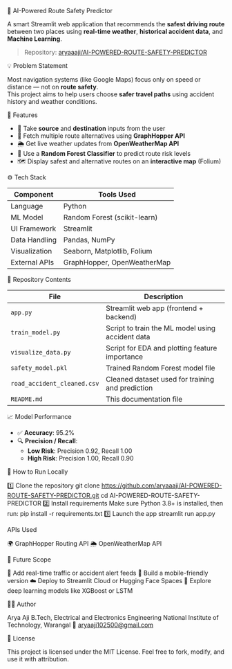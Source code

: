 🚦 AI-Powered Route Safety Predictor

A smart Streamlit web application that recommends the **safest driving route** between two places using **real-time weather**, **historical accident data**, and **Machine Learning**.

> Repository: [aryaaaji/AI-POWERED-ROUTE-SAFETY-PREDICTOR](https://github.com/aryaaaji/AI-POWERED-ROUTE-SAFETY-PREDICTOR)

 💡 Problem Statement

Most navigation systems (like Google Maps) focus only on speed or distance — not on **route safety**.  
This project aims to help users choose **safer travel paths** using accident history and weather conditions.


 🧠 Features

- 📍 Take **source** and **destination** inputs from the user
- 🧭 Fetch multiple route alternatives using **GraphHopper API**
- 🌦 Get live weather updates from **OpenWeatherMap API**
- 🤖 Use a **Random Forest Classifier** to predict route risk levels
- 🗺 Display safest and alternative routes on an **interactive map** (Folium)


 ⚙️ Tech Stack

| Component         | Tools Used                              |
|-------------------|-----------------------------------------|
| Language          | Python                                  |
| ML Model          | Random Forest (scikit-learn)            |
| UI Framework      | Streamlit                               |
| Data Handling     | Pandas, NumPy                           |
| Visualization     | Seaborn, Matplotlib, Folium             |
| External APIs     | GraphHopper, OpenWeatherMap             |



 📁 Repository Contents

| File                         | Description                                          |
|------------------------------|------------------------------------------------------|
| `app.py`                     | Streamlit web app (frontend + backend)              |
| `train_model.py`             | Script to train the ML model using accident data    |
| `visualize_data.py`          | Script for EDA and plotting feature importance      |
| `safety_model.pkl`           | Trained Random Forest model file                    |
| `road_accident_cleaned.csv`  | Cleaned dataset used for training and prediction    |
| `README.md`                  | This documentation file                             |


📈 Model Performance

- ✅ **Accuracy**: 95.2%
- 🔍 **Precision / Recall**:
  - **Low Risk**: Precision 0.92, Recall 1.00
  - **High Risk**: Precision 1.00, Recall 0.90


 🚀 How to Run Locally
 
1️⃣ Clone the repository
git clone https://github.com/aryaaaji/AI-POWERED-ROUTE-SAFETY-PREDICTOR.git
cd AI-POWERED-ROUTE-SAFETY-PREDICTOR
2️⃣ Install requirements
Make sure Python 3.8+ is installed, then run:
pip install -r requirements.txt
3️⃣ Launch the app
streamlit run app.py


APIs Used

🌍 GraphHopper Routing API
🌦 OpenWeatherMap API

🔮 Future Scope

📡 Add real-time traffic or accident alert feeds
📱 Build a mobile-friendly version
☁️ Deploy to Streamlit Cloud or Hugging Face Spaces
🔬 Explore deep learning models like XGBoost or LSTM

👩‍💻 Author

Arya Aji
B.Tech, Electrical and Electronics Engineering
National Institute of Technology, Warangal
📧 aryaaji102500@gmail.com

📜 License

This project is licensed under the MIT License.
Feel free to fork, modify, and use it with attribution.
